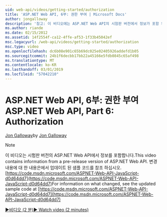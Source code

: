 ```yaml
---
uid: web-api/videos/getting-started/authorization
title: 'ASP.NET Web API, 6부: 권한 부여 | Microsoft Docs'
author: jongalloway
description: '참고: 이 비디오에는 ASP.NET Web API의 시험판 버전에서 정보가 포함 되어 있습니다.'
ms.author: riande
ms.date: 02/15/2012
ms.assetid: 14f2554f-ca12-4ffe-af53-1f33b45042ef
msc.legacyurl: /web-api/videos/getting-started/authorization
msc.type: video
ms.openlocfilehash: dc6b08e901c65b69dc025e02405926addefd1b05
ms.sourcegitcommit: 24b1f6decbb17bb22a45166e5fdb0845c65af498
ms.translationtype: MT
ms.contentlocale: ko-KR
ms.lasthandoff: 03/01/2019
ms.locfileid: "57042210"
---
```

<a name="aspnet-web-api-part-6-authorization"></a><span data-ttu-id="c9636-103">ASP.NET Web API, 6부: 권한 부여</span><span class="sxs-lookup"><span data-stu-id="c9636-103">ASP.NET Web API, Part 6: Authorization</span></span>
====================
<span data-ttu-id="c9636-104">[Jon Galloway](https://github.com/jongalloway)</span><span class="sxs-lookup"><span data-stu-id="c9636-104">by [Jon Galloway](https://github.com/jongalloway)</span></span>

> [!NOTE]
> <span data-ttu-id="c9636-105">이 비디오는 시험판 버전의 ASP.NET Web API에서 정보를 포함합니다.</span><span class="sxs-lookup"><span data-stu-id="c9636-105">This video contains information from a pre-release version of ASP.NET Web API.</span></span> <span data-ttu-id="c9636-106">변경 내용에 대 한 내용은에서 업데이트 된 샘플 코드를 참조 하십시오. [https://code.msdn.microsoft.com/ASPNET-Web-API-JavaScript-d0d64dd7](https://code.msdn.microsoft.com/ASPNET-Web-API-JavaScript-d0d64dd7)</span><span class="sxs-lookup"><span data-stu-id="c9636-106">For information on what changed, see the updated sample code at [https://code.msdn.microsoft.com/ASPNET-Web-API-JavaScript-d0d64dd7](https://code.msdn.microsoft.com/ASPNET-Web-API-JavaScript-d0d64dd7)</span></span>

[<span data-ttu-id="c9636-107">&#9654;비디오 (2 분)</span><span class="sxs-lookup"><span data-stu-id="c9636-107">&#9654; Watch video (2 minutes)</span></span>](https://channel9.msdn.com/Blogs/ASP-NET-Site-Videos/authorization)
